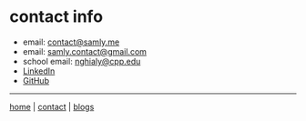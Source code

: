 # contact info

- email: contact@samly.me
- email: samly.contact@gmail.com
- school email: nghialy@cpp.edu
- [LinkedIn](https://www.linkedin.com/in/samly-me/)
- [GitHub](https://github.com/samlyme)

---

[home](/index.html) | [contact](/contact.html) | [blogs](/blogs/index.html)